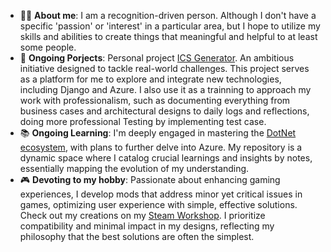 - 👨‍💻 **About me**: I am a recognition-driven person. Although I don't have a specific 'passion' or 'interest' in a particular area, but I hope to utilize my skills and abilities to create things that meaningful and helpful to at least some people.
- 📆 **Ongoing Porjects**: Personal project [ICS Generator](https://github.com/Scott-Zeta/ICS_Generator). An ambitious initiative designed to tackle real-world challenges. This project serves as a platform for me to explore and integrate new technologies, including Django and Azure. I also use it as a trainning to approach my work with professionalism, such as documenting everything from business cases and architectural designs to daily logs and reflections, doing more professional Testing by implementing test case.
- 📚 **Ongoing Learning**: I'm deeply engaged in mastering the [DotNet ecosystem](https://github.com/Scott-Zeta/dotNetPlayground), with plans to further delve into Azure. My repository is a dynamic space where I catalog crucial learnings and insights by notes, essentially mapping the evolution of my understanding.
- 🎮 **Devoting to my hobby**: Passionate about enhancing gaming experiences, I develop mods that address minor yet critical issues in games, optimizing user experience with simple, effective solutions. Check out my creations on my [Steam Workshop](https://steamcommunity.com/profiles/76561198258857220/myworkshopfiles/). I prioritize compatibility and minimal impact in my designs, reflecting my philosophy that the best solutions are often the simplest.
  <!--
  **Scott-Zeta/Scott-Zeta** is a ✨ _special_ ✨ repository because its `README.md` (this file) appears on your GitHub profile.

Here are some ideas to get you started:

- 🔭 I’m currently working on ...
- 🌱 I’m currently learning ...
- 👯 I’m looking to collaborate on ...
- 🤔 I’m looking for help with ...
- 💬 Ask me about ...
- 📫 How to reach me: ...
- 😄 Pronouns: ...
- ⚡ Fun fact: ...
  -->
